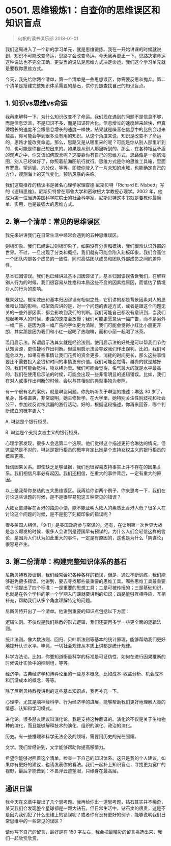 # 0501. 思维锻炼1：自查你的思维误区和知识盲点
> 何帆的读书俱乐部
2018-01-01

我们这周进入了一个新的学习单元，就是思维锻炼。我在一开始讲课的时候就说到，知识不可能改变命运，思路才会改变命运。今天我再更正一下。思路决定命运这种说法也不完全正确，更妥当的说法是思维方式决定命运。我们这个学习单元就是要教你思维方式。

今天，我先给你两个清单，第一个清单是一些思想误区，你需要反思和抛弃。第二个清单是搭建完整知识体系需要的基石，供你对照查找自己的知识盲点。

## 1. 知识vs思维vs命运
我再来解释一下。为什么知识改变不了命运。我们现在遇到的问题不是信息不够，而是信息泛滥，不是知识不多，而是知识碎片化。信息增长的速度越来越快，但真理增长的速度不会跟信息增长的速度一样快，结果就是噪音在信息中的比例会越来越高，你可能会学到很多没有用的知识。从这个角度来说，知识是改变不了命运的，思路才能改变命运。那么，思路又是从哪里来的呢？可能是你从别人那里听到的，也可能是你自己想出来的。如果是从别人那里听到的，那么，在各种相互矛盾的观点之中，你又该如何取舍呢？这要靠你有自己的思维方式。思路像是一张航海图，别人已经做好了，你照着航海图航行就行。思维方式是你的思维工具箱，里面有罗盘、望远镜、六分仪，等等。即使你驶入了一片未知的水域，也能确定自己的方位，观测海上的天气变化，预防风暴的来临。

我们这周推荐的精读书是著名心理学家理查德·尼斯贝特「Richard E. Nisbett」写的《逻辑思维》。尼斯贝特曾在耶鲁大学和密歇根大学教授心理学。2002 年，他成为第一位当选美国科学院院士的社会科学家。尼斯贝特这本书就是要教你最简单、实用，也是最强大的思维方式。

## 2. 第一个清单：常见的思维误区
我先来讲讲我们在日常生活中经常会遇到的五种思维误区。

刻板印象。我们已经讲过刻板印象了。如果没有分类和概括，我们很难认识外部的世界。不过，一旦出现了分类和概括，我们就有可能会陷入刻板印象。我们会高估一个团队内部各个成员的一致性，同时高估团队成员和团队外部成员之间的差异性。

基本归因谬误。我们也已经讲过基本归因谬误了。基本归因谬误告诉我们，在解释别人行为的时候，我们很容易从性格和本质这些不变的因素找原因，而低估了情境对人的行为的影响。

框架效应。框架效应和基本归因谬误有相似之处，它们讲的都是背景因素对人的思维和认知的影响。框架效应讲的是，对一个问题的表述方式，或者是跟这个问题无关的一些外部因素，都会影响到我们的判断。我们可能自己都没有意识到，当我们想起老年人的时候，走路的速度会放慢；我们可能更愿意读一幅广告，而不是另外一幅广告，是因为第一幅广告的字体更为清晰。我们可能会觉得小红比小丽更开朗，其实那是因为我们和小红一起喝了热咖啡，而和小丽一起喝了冰茶。

滥用启示法。所谓启示法其实就是经验法则。使用启示法的好处是可以帮我们节约认知资源，更快捷地作出判断。但滥用启示法会导致我们作出误判。比如，我们可能会以为，如果有些事情让我们花费的资金更多，消耗的时间更长，那么这些事情要比不需要投入金钱和时间的事情更有价值。我们可能会觉得，越贵的就是越好的。我们可能会觉得，物以稀为贵。我们可能会觉得，名气最大的就是水平最高的。我们在使用启示法的时候，可能会出现一些非常明显的逻辑错误。比如，我们在对人或事作出判断的时候，会以与其相似的典型事物为参照。

有一个很有名的案例，就是琳达问题。你先听听关于琳达的描述：琳达 30 岁了，单身，性格直爽，非常聪明，她主修哲学。在大学里，她特别关注性别歧视和社会公平，参加过反对核武器的游行活动。好的，根据这段描述，你再来回答，哪个判断成立的概率更大？

A. 琳达是个银行柜员。

B. 琳达是个支持女权主义的银行柜员。

心理学家发现，很多人会选第二个选项。他们觉得这个描述更符合琳达的情况，但这显然是不对的。琳达是银行柜员的概率肯定比她是个支持女权主义的银行柜员的概率更高。

轻信因果关系。即使缺乏足够证据，我们也很容易支持事实上并不存在的因果关系。我们相信凡事必有起因。我们还相信，在重大的事件背后，一定有重大的原因。

以上是我帮你总结的五大思维误区。我再给你讲两个例子，你来思考一下，我们在讨论这些话题的时候，是不是很容易犯这五种常见的错误？

大陆女童游客在香港的路边小便，能不能证明大陆人的素质比香港人低？很多人在讨论这个问题的时候，是不是犯了刻板印象的错误呢？

很多美国人相信，「9·11」是美国政府参与密谋的。还有，在谈到第一次世界大战是怎么爆发的时候，很多人会讲到是德国早有预谋的。为什么人们会轻信这样的言论，是因为人们认为如此重大的事件，一定是有原因的，这也是为什么「阴谋论」很容易产生。

## 3. 第二份清单：构建完整知识体系的基石
尼斯贝特教授谈到，我们经常会犯各种各样的错误，但是，通过不断训练，我们能够避免很多错误。他讲到，要去寻找那些最重要的思维工具。哪些思维工具最重要呢？他提出了四个标准：一是重要的思想工具；二是可被传授的；三是基础知识，也就是在各个学科的第一个学期入门课就要讲到的知识；四是能够互相呼应、互相补充，帮助我们从多个角度理解特定的问题。

尼斯贝特开出了一个清单。他讲到重要的知识点包括以下方面：

逻辑法则。不仅仅是我们熟悉的形式逻辑，我们还要再多学一些更全面的逻辑法则。

统计法则。像大数法则、回归、贝叶斯法则等基本的统计原理，能够帮助我们更好地提升认识水平。毕竟，一切社会规律从本质上讲都是统计规律。

科学方法论。比如，你要知道衡量科学的标准是可证伪性，如何在进行因果推断的时候设计实验中的控制组，等等。

经济学。古典经济学和博弈论里的一些基本概念，比如成本-收益分析、机会成本和沉没成本的概念，等等。

除了尼斯贝特教授讲到的这些基本知识点，我再补充一下。

心理学。尤其是脑神经科学、行为经济学的进展，能够帮助我们更好地理解人类的情感、认知和学习模式。

进化论。很多朋友建议叫演化论。我是支持这种翻译的。演化论不仅是关于生物物种的演化，而且能够解释技术的演化、组织的演化、政治的演化。

历史。有一些推理和科学无法企及的领域，需要用历史的光芒照耀。

文学。我们曾经讲到，文学能够帮助你提高移情力。

希望你能够对照着这个清单，检查一下自己的知识体系。这只是我的个人建议，如果你有更好的建议，也请发表你的看法。我们一起补上知识盲点，寻找更为宽广的视野，最后才能做到：不畏浮云遮望眼，只缘身在最高层。

## 通识日课
我今天在文章中提出了几个思考题。我再给你出一道思考题，钻石其实并不稀奇，某天我们会发现整个星球都是一颗大钻石。但日常生活中，钻石卖的很贵，这是不是因为我们犯了什么思维上的错误呢？或者你有没有更好的例子，能够说明我们日常思维中的一些常见的误区？

请你写下自己的留言，最好是在 150 字左右，我会把最精彩的留言挑选出来，我们一起欣赏欣赏。



